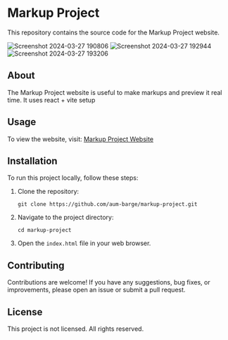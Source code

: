 
# Markup Project

This repository contains the source code for the Markup Project website.

![Screenshot 2024-03-27 190806](https://github.com/Aum-Barge/markup-project/assets/75057289/fe2aa7a2-f913-4bea-ac80-7f696e86b4fb)
![Screenshot 2024-03-27 192944](https://github.com/Aum-Barge/markup-project/assets/75057289/fbd9bcbc-acd3-42de-9d67-96c07b650a0c)
![Screenshot 2024-03-27 193206](https://github.com/Aum-Barge/markup-project/assets/75057289/0d5fdfa3-ec78-4d27-9c2e-4d71690de3f3)
<!-- Replace 'images/placeholder.png' with the path to your actual image -->

## About

The Markup Project website is useful to make markups and preview it real time. It uses react + vite setup

## Usage

To view the website, visit: [Markup Project Website](https://aum-barge.github.io/markup-project/)

## Installation

To run this project locally, follow these steps:

1. Clone the repository:

   ```
   git clone https://github.com/aum-barge/markup-project.git
   ```

2. Navigate to the project directory:

   ```
   cd markup-project
   ```

3. Open the `index.html` file in your web browser.

## Contributing

Contributions are welcome! If you have any suggestions, bug fixes, or improvements, please open an issue or submit a pull request.

## License

This project is not licensed. All rights reserved.
